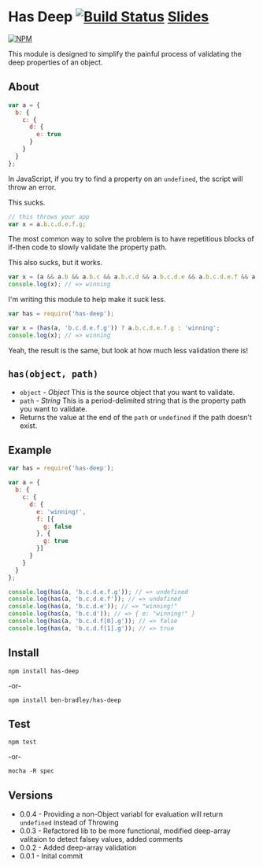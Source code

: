 # Has Deep [![Build Status](https://secure.travis-ci.org/ben-bradley/has-deep.png)](http://travis-ci.org/ben-bradley/has-deep) [Slides](https://slides.com/ben-bradley/has-deep)

[![NPM](https://nodei.co/npm/has-deep.png?downloads=true)](https://nodei.co/npm/has-deep/)

This module is designed to simplify the painful process of validating the deep properties of an object.

## About

```javascript
var a = {
  b: {
    c: {
      d: {
        e: true
      }
    }
  }
};
```

In JavaScript, if you try to find a property on an `undefined`, the script will throw an error.

This sucks.

```javascript
// this throws your app
var x = a.b.c.d.e.f.g;
```

The most common way to solve the problem is to have repetitious blocks of if-then code to slowly validate the property path.

This also sucks, but it works.

```javascript
var x = (a && a.b && a.b.c && a.b.c.d && a.b.c.d.e && a.b.c.d.e.f && a.b.c.d.e.f.g) ? a.b.c.d.e.f.g : 'winning';
console.log(x); // => winning
```

I'm writing this module to help make it suck less.

```javascript
var has = require('has-deep');

var x = (has(a, 'b.c.d.e.f.g')) ? a.b.c.d.e.f.g : 'winning';
console.log(x); // => winning
```

Yeah, the result is the same, but look at how much less validation there is!

## `has(object, path)`

- `object` - _Object_ This is the source object that you want to validate.
- `path` - _String_ This is a period-delimited string that is the property path you want to validate.
- Returns the value at the end of the `path` or `undefined` if the path doesn't exist.

## Example

```javascript
var has = require('has-deep');

var a = {
  b: {
    c: {
      d: {
        e: 'winning!',
        f: [{
          g: false
        }, {
          g: true
        }]
      }
    }
  }
};

console.log(has(a, 'b.c.d.e.f.g')); // => undefined
console.log(has(a, 'b.c.d.e.f')); // => undefined
console.log(has(a, 'b.c.d.e')); // => "winning!"
console.log(has(a, 'b.c.d')); // => { e: "winning!" }
console.log(has(a, 'b.c.d.f[0].g')); // => false
console.log(has(a, 'b.c.d.f[1].g')); // => true
```

## Install

```
npm install has-deep
```

-or-

```
npm install ben-bradley/has-deep
```

## Test

```
npm test
```

-or-

```
mocha -R spec
```

## Versions
- 0.0.4 - Providing a non-Object variabl for evaluation will return `undefined` instead of Throwing
- 0.0.3 - Refactored lib to be more functional, modified deep-array valitaion to detect falsey values, added comments
- 0.0.2 - Added deep-array validation
- 0.0.1 - Inital commit
